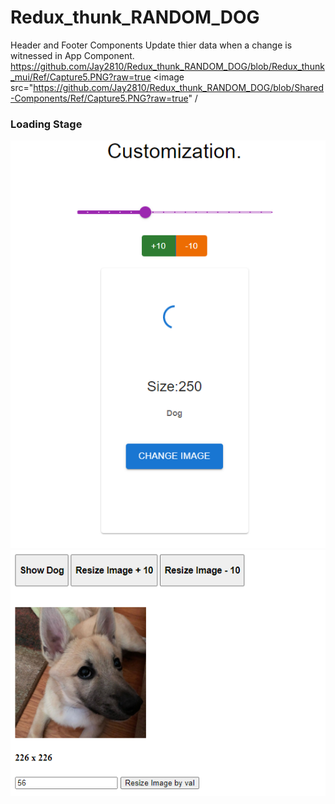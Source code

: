 # Redux_thunk_RANDOM_DOG

Header and Footer Components Update thier data when a change is witnessed in App Component.
https://github.com/Jay2810/Redux_thunk_RANDOM_DOG/blob/Redux_thunk_mui/Ref/Capture5.PNG?raw=true
<image src="https://github.com/Jay2810/Redux_thunk_RANDOM_DOG/blob/Shared-Components/Ref/Capture5.PNG?raw=true" /
<h3>Loading Stage</h3>
<img src="https://github.com/Jay2810/Redux_thunk_RANDOM_DOG/blob/Shared-Components/Ref/Capture6.PNG" />

<img src="https://github.com/Jay2810/Redux_thunk_RANDOM_DOG/blob/master/Ref/Captured.PNG" />
